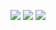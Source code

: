![](https://github-profile-summary-cards.vercel.app/api/cards/profile-details?username=tksx1227&theme=nord_dark)
![](https://github-profile-summary-cards.vercel.app/api/cards/repos-per-language?username=tksx1227&theme=nord_dark)
![](https://github-profile-summary-cards.vercel.app/api/cards/most-commit-language?username=tksx1227&theme=nord_dark)
